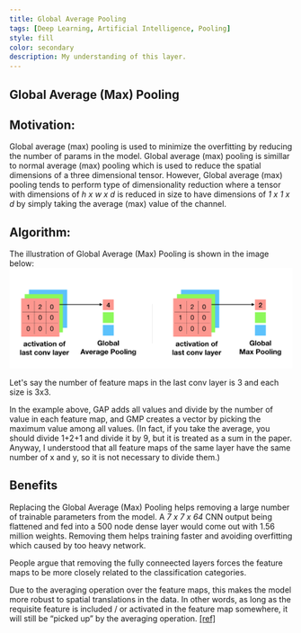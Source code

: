```yaml
---
title: Global Average Pooling
tags: [Deep Learning, Artificial Intelligence, Pooling]
style: fill
color: secondary
description: My understanding of this layer.
---
```


## Global Average (Max) Pooling 
        
## Motivation:
Global average (max) pooling is used to minimize the overfitting by reducing the number of params in the model. Global average (max) pooling is simillar to normal
average (max) pooling which is used to reduce the spatial dimensions of a three dimensional tensor. However, Global average (max) pooling tends to perform type of
dimensionality reduction where a tensor with dimensions of <i>h x w x d</i> is reduced in size to have dimensions of <i>1 x 1 x d</i> by simply taking the average (max)
value of the channel.

## Algorithm:
The illustration of Global Average (Max) Pooling is shown in the image below:
![image info](assets/img/GAP_GMP.png)

Let's say the number of feature maps in the last conv layer is 3 and each size is 3x3.

In the example above, GAP adds all values ​​and divide by the number of value in each feature map, and GMP creates a vector by picking the maximum value among all values. 
(In fact, if you take the average, you should divide 1+2+1 and divide it by 9, but it is treated as a sum in the paper. 
Anyway, I understood that all feature maps of the same layer have the same number of x and y, so it is not necessary to divide them.)



## Benefits

Replacing the Global Average (Max) Pooling helps removing a large number of trainable parameters from the model.
A <i>7 x 7 x 64</i> CNN output being flattened and fed into a 500 node dense layer would come out with 1.56 million weights. 
Removing them helps training faster and avoiding overfitting which caused by too heavy network.

People argue that removing the fully conneected layers forces the feature maps to be more closely related to the classification categories.

Due to the averaging operation over the feature maps, this makes the model more robust to spatial translations in the data. 
In other words, as long as the requisite feature is included / or activated in the feature map somewhere, 
it will still be “picked up” by the averaging operation. <a href="https://adventuresinmachinelearning.com/global-average-pooling-convolutional-neural-networks/#:~:text=Global%20Average%20Pooling%20has%20the,layers%20have%20lots%20of%20parameters.">[ref]</a></a>
        